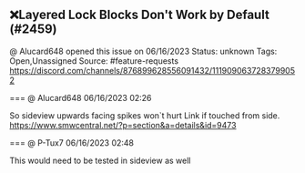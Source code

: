 ## ❌Layered Lock Blocks Don't Work by Default (#2459)
@ Alucard648 opened this issue on 06/16/2023
Status: unknown
Tags: Open,Unassigned
Source: #feature-requests https://discord.com/channels/876899628556091432/1119090637283799052


=== @ Alucard648 06/16/2023 02:26

So sideview upwards facing spikes won`t hurt Link if touched from side.
https://www.smwcentral.net/?p=section&a=details&id=9473

=== @ P-Tux7 06/16/2023 02:48

This would need to be tested in sideview as well
